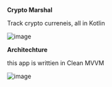 **Crypto Marshal**

Track crypto curreneis, all in Kotlin

![image](https://github.com/user-attachments/assets/5b5a77a6-f106-4967-8f2f-d95f653403aa)

**Architechture**

this app is writtien in Clean MVVM

![image](https://github.com/user-attachments/assets/eae6b010-3d76-417a-b573-bc8be3df9e6e)

